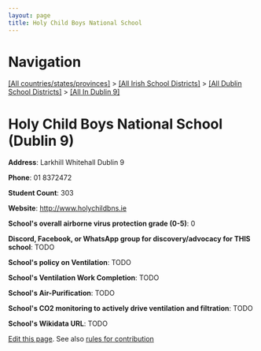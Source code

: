 ```yaml
---
layout: page
title: Holy Child Boys National School
---
```

# Navigation

[[All countries/states/provinces]](../../../..) > [[All Irish School Districts]](../../..) > [[All Dublin School Districts]](../..) > [[All In Dublin 9]](..)

# Holy Child Boys National School (Dublin 9)

**Address**: Larkhill Whitehall Dublin 9

**Phone**: 01 8372472

**Student Count**: 303

**Website**: <http://www.holychildbns.ie>

**School's overall airborne virus protection grade (0-5)**: 0

**Discord, Facebook, or WhatsApp group for discovery/advocacy for THIS school**: TODO

**School's policy on Ventilation**: TODO

**School's Ventilation Work Completion**: TODO

**School's Air-Purification**: TODO

**School's CO2 monitoring to actively drive ventilation and filtration**: TODO

**School's Wikidata URL**: TODO


[Edit this page](https://github.com/ventilate-schools/Ireland/edit/main/./Dublin_9/Holy_Child_Boys_National_School.md). See also [rules for contribution](../../../contribution-rules/)
